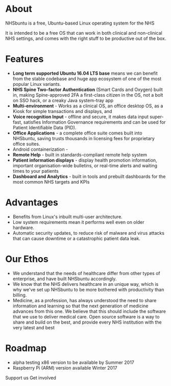 # About


NHSbuntu is a free, Ubuntu-based Linux operating system for the NHS


It is intended to be a free OS that can work in both clinical and non-clinical NHS settings, and comes with the right stuff to be productive out of the box.


# Features

* **Long term supported Ubuntu 16.04 LTS base** means we can benefit from the stable codebase and huge app ecosystem of one of the most popular Linux variants.
* **NHS Spine Two-factor Authentication** (Smart Cards and Oxygen) built in, making Spine-approved 2FA a first-class citizen in the OS, not a bolt on SSO hack, or a creaky Java system-tray app
* **Multi-environment** - Works as a clinical OS, an office desktop OS, as a Kiosk for simple transactions and displays, and 
* **Voice recognition Input** - offline and secure, it makes data input super-fast, satisfies Information Governance requirements and can be used for Patient Identifiable Data (PID).
* **Office Applications** - a complete office suite comes built into NHSbuntu, saving trusts thousands in licensing fees for proprietary office suites.
* Android containerization - 
* **Remote Help** - built in standards-compliant remote help system
* **Patient information displays** - display health promotion information, important organisation-wide bulletins, or real-time alerts and waiting times to your patients
* **Dashboard and Analytics** - built in tools and prebuilt dashboards for the most common NHS targets and KPIs


# Advantages
* Benefits from Linux's inbuilt multi-user architecture.
* Low system requirements mean it performs well even on older hardware.
* Automatic security updates, to reduce risk of malware and virus attacks that can cause downtime or a catastrophic patient data leak.


# Our Ethos
* We understand that the needs of healthcare differ from other types of enterprise, and have built NHSbuntu accordingly.
* We know that the NHS delivers healthcare in an unique way, which is why we've set up NHSbuntu to be more bothered with productivity than billing.
* Medicine, as a profession, has always understood the need to share information and learning so that the next generation of medicine advances from this one. We believe that this should include the software that we use to deliver medical care. Open source software is a way to share and build on the best, and provide every NHS institution with the very latest and best 


# Roadmap
* alpha testing x86 version to be available by Summer 2017
* Raspberry Pi (ARM) version available Winter 2017

Support us
Get involved
